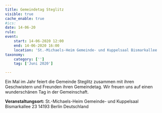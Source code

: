 ```yaml
---
title: Gemeindetag Steglitz
visible: true
cache_enable: true
#ics: 
date: 14-06-20
rule: 
event:
	start: 14-06-2020 12:00
	end: 14-06-2020 16:00
	location: 'St.-Michaels-Heim Gemeinde- und Kuppelsaal Bismarkallee 23 14193 Berlin Deutschland'
taxonomy:
	category: ['']
	tag: ['Juni 2020']

---
```

Ein Mal im Jahr feiert die Gemeinde Steglitz zusammen mit ihren Geschwistern und Freunden ihren Gemeindetag. Wir freuen uns auf einen wunderschänen Tag in der Gemeinschaft.


**Veranstaltungsort:** St.-Michaels-Heim
Gemeinde- und Kuppelsaal
Bismarkallee 23
14193 Berlin
Deutschland

